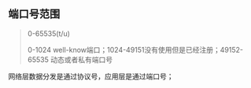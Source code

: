 ## 端口号范围

>  0-65535(t/u)
>
> 0-1024 well-know端口；1024-49151没有使用但是已经注册；49152-65535 动态或者私有端口号

网络层数据分发是通过协议号，应用层是通过端口号；
